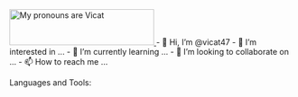 <a href="https://pronouns.vercel.app" title="Add pronouns to your own profile">
  <img src="https://pronouns.vercel.app/Vicat?flag=bi?gradient=sky" width="256" height="64" alt="My pronouns are Vicat">
</a>
- 👋 Hi, I’m @vicat47
- 👀 I’m interested in ...
- 🌱 I’m currently learning ...
- 💞️ I’m looking to collaborate on ...
- 📫 How to reach me ...

Languages and Tools:

<!---
vicat47/vicat47 is a ✨ special ✨ repository because its `README.md` (this file) appears on your GitHub profile.
You can click the Preview link to take a look at your changes.
--->
